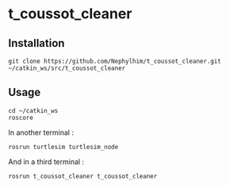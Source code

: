 # t_coussot_cleaner

## Installation

```
git clone https://github.com/Nephylhim/t_coussot_cleaner.git ~/catkin_ws/src/t_coussot_cleaner
```

## Usage

```
cd ~/catkin_ws
roscore
```
In another terminal :
```
rosrun turtlesim turtlesim_node
```
And in a third terminal :
```
rosrun t_coussot_cleaner t_coussot_cleaner
```
